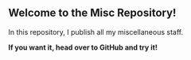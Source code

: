 ## Welcome to the Misc Repository!

In this repository, I publish all my miscellaneous staff.

**If you want it, head over to GitHub and try it!**
